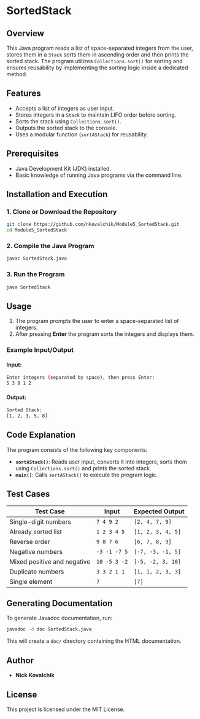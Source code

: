 # SortedStack

## Overview

This Java program reads a list of space-separated integers from the user, stores them in a `Stack` sorts them in ascending order and then prints the sorted stack. The program utilizes `Collections.sort()` for sorting and ensures reusability by implementing the sorting logic inside a dedicated method.

## Features

- Accepts a list of integers as user input.
- Stores integers in a `Stack` to maintain LIFO order before sorting.
- Sorts the stack using `Collections.sort()`.
- Outputs the sorted stack to the console.
- Uses a modular function (`sortAStack`) for reusability.

## Prerequisites

- Java Development Kit (JDK) installed.
- Basic knowledge of running Java programs via the command line.

## Installation and Execution

### 1. Clone or Download the Repository

```bash
git clone https://github.com/nkovalchik/Module5_SortedStack.git
cd Module5_SortedStack
```

### 2. Compile the Java Program

```bash
javac SortedStack.java
```

### 3. Run the Program

```bash
java SortedStack
```

## Usage

1. The program prompts the user to enter a space-separated list of integers.
2. After pressing **Enter** the program sorts the integers and displays them.

### Example Input/Output

#### **Input:**

```bash
Enter integers (separated by space), then press Enter:
5 3 8 1 2
```

#### **Output:**

```bash
Sorted Stack:
[1, 2, 3, 5, 8]
```

## Code Explanation

The program consists of the following key components:

- **`sortAStack()`**: Reads user input, converts it into integers, sorts them using `Collections.sort()` and prints the sorted stack.
- **`main()`**: Calls `sortAStack()` to execute the program logic.

## Test Cases

| Test Case                   | Input                        | Expected Output                                                   |
| --------------------------- | ---------------------------- | ----------------------------------------------------------------- |
| Single-digit numbers        | `7 4 9 2`                    | `[2, 4, 7, 9]`                                                    |
| Already sorted list         | `1 2 3 4 5`                  | `[1, 2, 3, 4, 5]`                                                 |
| Reverse order               | `9 8 7 6`                    | `[6, 7, 8, 9]`                                                    |
| Negative numbers            | `-3 -1 -7 5`                 | `[-7, -3, -1, 5]`                                                 |
| Mixed positive and negative | `10 -5 3 -2`                 | `[-5, -2, 3, 10]`                                                 |
| Duplicate numbers           | `3 3 2 1 1`                  | `[1, 1, 2, 3, 3]`                                                 |
| Single element              | `7`                          | `[7]`                                                             |


## Generating Documentation

To generate Javadoc documentation, run:

```bash
javadoc -d doc SortedStack.java
```

This will create a `doc/` directory containing the HTML documentation.

## Author

- **Nick Kovalchik**

## License

This project is licensed under the MIT License.


